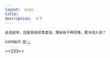 ```yaml
---
layout:  page
title:   
description:  关于
---
```

`此去经年，应是良辰好景虚设。便纵有千种风情，更与何人说？`

contact: [&#x2709;](data:text/plain;chartset=UTF-8;base64,Q2h1QHd1c3Vvd2VpLm1l)    [&#x1F4A1;](data:text/plain;chartset=UTF-8;base64,Q2h1QGp3Y2hhdC5vcmc=)


==233==

